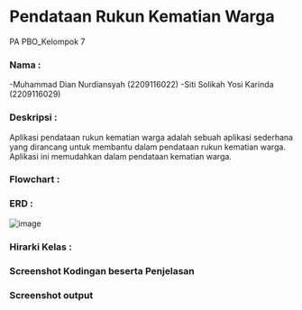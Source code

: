 # Pendataan Rukun Kematian Warga 
PA PBO_Kelompok 7

### Nama : 
-Muhammad Dian Nurdiansyah (2209116022)
-Siti Solikah Yosi Karinda (2209116029)

### Deskripsi :
Aplikasi pendataan rukun kematian warga adalah sebuah aplikasi sederhana yang dirancang untuk membantu dalam pendataan rukun kematian warga. Aplikasi ini memudahkan dalam pendataan kematian warga. 

### Flowchart :



### ERD : 
![image](https://github.com/Data-RKM/RKM/assets/122278611/9cf24b88-cc55-4577-8e9c-61c2d3d0888f)
### Hirarki Kelas :

### Screenshot Kodingan beserta Penjelasan 

### Screenshot output 
